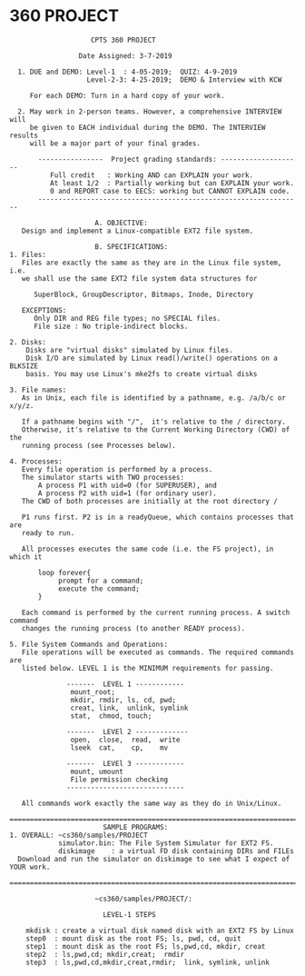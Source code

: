 360 PROJECT
===========

                        CPTS 360 PROJECT

                     Date Assigned: 3-7-2019

      1. DUE and DEMO: Level-1  : 4-05-2019;  QUIZ: 4-9-2019
                       Level-2-3: 4-25-2019;  DEMO & Interview with KCW 
                                  
         For each DEMO: Turn in a hard copy of your work.

      2. May work in 2-person teams. However, a comprehensive INTERVIEW will 
         be given to EACH individual during the DEMO. The INTERVIEW results
         will be a major part of your final grades.

           ----------------  Project grading standards: --------------------
              Full credit   : Working AND can EXPLAIN your work.
              At least 1/2  : Partially working but can EXPLAIN your work.
              0 and REPORT case to EECS: working but CANNOT EXPLAIN code.
           -----------------------------------------------------------------

                         A. OBJECTIVE:
       Design and implement a Linux-compatible EXT2 file system.

                         B. SPECIFICATIONS:
    1. Files:
       Files are exactly the same as they are in the Linux file system, i.e.
       we shall use the same EXT2 file system data structures for

          SuperBlock, GroupDescriptor, Bitmaps, Inode, Directory

       EXCEPTIONS:
          Only DIR and REG file types; no SPECIAL files.
          File size : No triple-indirect blocks.
       
    2. Disks:
        Disks are "virtual disks" simulated by Linux files.  
        Disk I/O are simulated by Linux read()/write() operations on a BLKSIZE 
        basis. You may use Linux's mke2fs to create virtual disks

    3. File names:
       As in Unix, each file is identified by a pathname, e.g. /a/b/c or x/y/z.

       If a pathname begins with "/",  it's relative to the / directory.
       Otherwise, it's relative to the Current Working Directory (CWD) of the 
       running process (see Processes below). 

    4. Processes:
       Every file operation is performed by a process.
       The simulator starts with TWO processes:
           A process P1 with uid=0 (for SUPERUSER), and
           A process P2 with uid=1 (for ordinary user).
       The CWD of both processes are initially at the root directory /
      
       P1 runs first. P2 is in a readyQueue, which contains processes that are 
       ready to run.

       All processes executes the same code (i.e. the FS project), in which it

           loop forever{
                prompt for a command;
                execute the command;
           }
     
       Each command is performed by the current running process. A switch command
       changes the running process (to another READY process).

    5. File System Commands and Operations:
       File operations will be executed as commands. The required commands are 
       listed below. LEVEL 1 is the MINIMUM requirements for passing.
        
                  -------  LEVEL 1 ------------ 
                   mount_root;
                   mkdir, rmdir, ls, cd, pwd;
                   creat, link,  unlink, symlink
                   stat,  chmod, touch;

                  -------  LEVEl 2 -------------
                   open,  close,  read,  write
                   lseek  cat,    cp,    mv

                  -------  LEVEl 3 ------------ 
                   mount, umount
                   File permission checking
                  -----------------------------
          
       All commands work exactly the same way as they do in Unix/Linux. 

    ============================================================================
                           SAMPLE PROGRAMS:
    1. OVERALL: ~cs360/samples/PROJECT
                simulator.bin: The File System Simulator for EXT2 FS. 
                diskimage    : a virtual FD disk containing DIRs and FILEs
      Download and run the simulator on diskimage to see what I expect of YOUR work.

    ============================================================================

                         ~cs360/samples/PROJECT/:
     
                           LEVEL-1 STEPS

        mkdisk : create a virtual disk named disk with an EXT2 FS by Linux
        step0  : mount disk as the root FS; ls, pwd, cd, quit
        step1  : mount disk as the root FS; ls,pwd,cd, mkdir, creat
        step2  : ls,pwd,cd; mkdir,creat;  rmdir
        step3  : ls,pwd,cd,mkdir,creat,rmdir;  link, symlink, unlink
